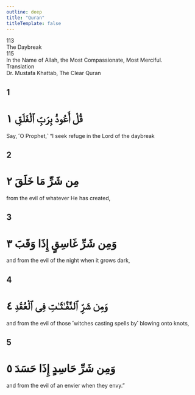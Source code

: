 ```yaml
---
outline: deep
title: "Quran"
titleTemplate: false
---
```


<!--CHAPTER INTRO-->
<div class="chapter-title-wrapper">
<div class="chapter-title">113</div>
<div class="chapter-title-slovak">The Daybreak</div>
<div class="chapter-opening">115</div>
<div class="chapter-opening-slovak">In the Name of Allah, the Most Compassionate, Most Merciful.</div>
</div>

<div class="intro2-wrapper">
<div class="chapter-info-wrapper">
<div class="chapter-info-translation">Translation</div>
<div class="chapter-info-name">Dr. Mustafa Khattab, The Clear Quran</div>
</div>

</div>

## 1

<Badge type="info" text="113:1" class="badge" />

<div >

<div class="main-verse" >

<!--  <p class="verse-number">1:1</p> -->

<h1 class="verse-arabic">قُلْ أَعُوذُ بِرَبِّ ٱلْفَلَقِ ١</h1>

</div>
<p>Say, ˹O Prophet,˺ “I seek refuge in the Lord of the daybreak</p>

</div>

<div class="break"></div>

<!--  113:2 -->

## 2

<Badge type="info" text="113:2" class="badge" />

<div >

<div class="main-verse" >

<h1 class="verse-arabic">مِن شَرِّ مَا خَلَقَ ٢</h1>

</div>
<p>from the evil of whatever He has created,</p>

</div>

<div class="break"></div>

<!--  113:3 -->

## 3

<Badge type="info" text="113:3" class="badge" />

<div >

<div class="main-verse" >

<h1 class="verse-arabic">وَمِن شَرِّ غَاسِقٍ إِذَا وَقَبَ ٣</h1>

</div>
<p>and from the evil of the night when it grows dark,</p>

</div>

<div class="break"></div>

<!--  113:4 -->

## 4

<Badge type="info" text="113:4" class="badge" />

<div >

<div class="main-verse" >

<!--  <p class="verse-number">1:1</p> -->

<h1 class="verse-arabic">وَمِن شَرِّ ٱلنَّفَّـٰثَـٰتِ فِى ٱلْعُقَدِ ٤</h1>

</div>
<p>and from the evil of those ˹witches casting spells by˺ blowing onto knots,</p>

</div>

<div class="break"></div>

<!--  113:5 -->

## 5

<Badge type="info" text="113:5" class="badge" />

<div >

<div class="main-verse" >

<h1 class="verse-arabic">وَمِن شَرِّ حَاسِدٍ إِذَا حَسَدَ ٥</h1>

</div>
<p>and from the evil of an envier when they envy.”</p>

</div>
